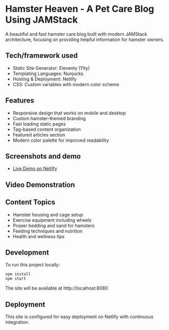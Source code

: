 # Hamster Heaven - A Pet Care Blog Using JAMStack

A beautiful and fast hamster care blog built with modern JAMStack architecture, focusing on providing helpful information for hamster owners.

## Tech/framework used
- Static Site Generator: Eleventy (11ty)
- Templating Languages: Nunjucks
- Hosting & Deployment: Netlify
- CSS: Custom variables with modern color scheme

## Features
- Responsive design that works on mobile and desktop
- Custom hamster-themed branding
- Fast loading static pages
- Tag-based content organization
- Featured articles section
- Modern color palette for improved readability

## Screenshots and demo
- [Live Demo on Netlify](https://11tyjamstackcms.netlify.app/)

## Video Demonstration


## Content Topics
- Hamster housing and cage setup
- Exercise equipment including wheels
- Proper bedding and sand for hamsters
- Feeding techniques and nutrition
- Health and wellness tips

## Development
To run this project locally:

```
npm install
npm start
```

The site will be available at http://localhost:8080

## Deployment
This site is configured for easy deployment on Netlify with continuous integration.

